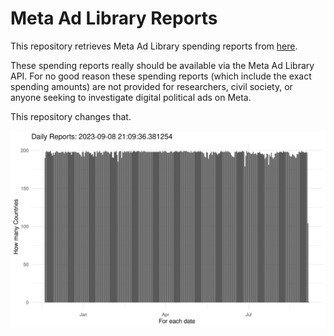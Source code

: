 # Meta Ad Library Reports

This repository retrieves Meta Ad Library spending reports from [here](https://www.facebook.com/ads/library/report/).

These spending reports really should be available via the Meta Ad Library API. For no good reason these spending reports (which include the exact spending amounts) are not provided for researchers, civil society, or anyone seeking to investigate digital political ads on Meta.

This repository changes that.

![](overview.png)

